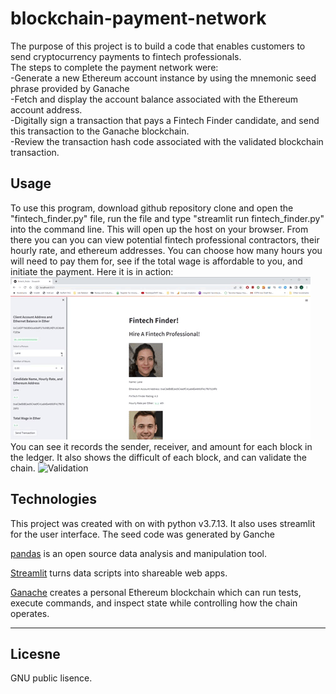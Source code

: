 # blockchain-payment-network

The purpose of this project is to build a code that enables customers to send cryptocurrency payments to fintech professionals. <br>
The steps to complete the payment network were: <br>
-Generate a new Ethereum account instance by using the mnemonic seed phrase provided by Ganache <br>
-Fetch and display the account balance associated with the Ethereum account address. <br>
-Digitally sign a transaction that pays a Fintech Finder candidate, and send this transaction to the Ganache blockchain. <br>
-Review the transaction hash code associated with the validated blockchain transaction. <br>

## Usage

To use this program, download github repository clone and open the "fintech_finder.py" file, run the file and type "streamlit run fintech_finder.py" into the command line.  This will open up the host on your browser.  From there you can you can view potential fintech professional contractors, their hourly rate, and ethereum addresses.  You can choose how many hours you will need to pay them for, see if the total wage is affordable to you, and initiate the payment.  Here it is in action: <br>
![streamlit](/images/giphy.gif)  <br>
You can see it records the sender, receiver, and amount for each block in the ledger.  It also shows the difficult of each block, and can validate the chain.
![Validation](/images/validation.png)

## Technologies
This project was created with on with python v3.7.13.  It also uses streamlit for the user interface.  The seed code was generated by Ganche

[pandas](https://pandas.pydata.org/) is an open source data analysis and manipulation tool.

[Streamlit](https://streamlit.io/) turns data scripts into shareable web apps.

[Ganache](https://trufflesuite.com/ganache/) creates a personal Ethereum blockchain which can run tests, execute commands, and inspect state while controlling how the chain operates.


---


## Licesne
GNU public lisence.